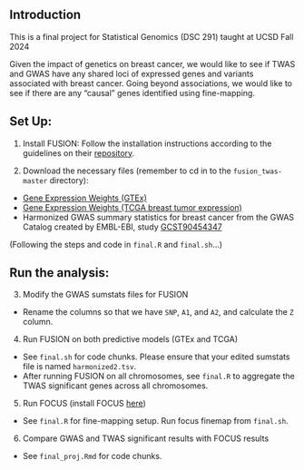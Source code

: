 ## Introduction

This is a final project for Statistical Genomics (DSC 291) taught at UCSD Fall 2024

Given the impact of genetics on breast cancer, we would like to see if TWAS and GWAS have any shared loci of expressed genes and variants associated with breast cancer. Going beyond associations, we would like to see if there are any “causal” genes identified using fine-mapping.

## Set Up:

1. Install FUSION: Follow the installation instructions according to the guidelines on their [repository](http://gusevlab.org/projects/fusion/).

2. Download the necessary files (remember to cd in to the `fusion_twas-master` directory):

- [Gene Expression Weights (GTEx)](https://s3.us-west-1.amazonaws.com/gtex.v8.fusion/EUR/GTExv8.EUR.Breast_Mammary_Tissue.tar.gz)
- [Gene Expression Weights (TCGA breast tumor expression)](http://gusevlab.org/projects/fusion/weights/GusevLawrenson_2019_NG/TCGA-BRCA.GE.TUMOR.tar.bz2)
- Harmonized GWAS summary statistics for breast cancer from the GWAS Catalog created by EMBL-EBI, study [GCST90454347](https://ftp.ebi.ac.uk/pub/databases/gwas/summary_statistics/GCST90454001-GCST90455000/GCST90454347/harmonised/GCST90454347.h.tsv.gz)

(Following the steps and code in `final.R` and `final.sh`...) 

## Run the analysis:

3. Modify the GWAS sumstats files for FUSION

- Rename the columns so that we have `SNP`, `A1`, and `A2`, and calculate the `Z` column. 

4. Run FUSION on both predictive models (GTEx and TCGA)

- See `final.sh` for code chunks. Please ensure that your edited sumstats file is named `harmonized2.tsv`. 
- After running FUSION on all chromosomes, see `final.R` to aggregate the TWAS significant genes across all chromosomes. 

5. Run FOCUS (install FOCUS [here](https://github.com/mancusolab/ma-focus))

- See `final.R` for fine-mapping setup. Run focus finemap from `final.sh`.

6. Compare GWAS and TWAS significant results with FOCUS results

- See `final_proj.Rmd` for code chunks.
